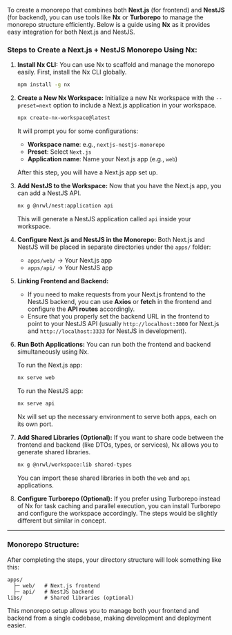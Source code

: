 To create a monorepo that combines both **Next.js** (for frontend) and **NestJS** (for backend), you can use tools like **Nx** or **Turborepo** to manage the monorepo structure efficiently. Below is a guide using **Nx** as it provides easy integration for both Next.js and NestJS.

### Steps to Create a Next.js + NestJS Monorepo Using Nx:

1. **Install Nx CLI:**
   You can use Nx to scaffold and manage the monorepo easily. First, install the Nx CLI globally.

   ```bash
   npm install -g nx
   ```

2. **Create a New Nx Workspace:**
   Initialize a new Nx workspace with the `--preset=next` option to include a Next.js application in your workspace.

   ```bash
   npx create-nx-workspace@latest
   ```

   It will prompt you for some configurations:
   - **Workspace name**: e.g., `nextjs-nestjs-monorepo`
   - **Preset**: Select `Next.js`
   - **Application name**: Name your Next.js app (e.g., `web`)

   After this step, you will have a Next.js app set up.

3. **Add NestJS to the Workspace:**
   Now that you have the Next.js app, you can add a NestJS API.

   ```bash
   nx g @nrwl/nest:application api
   ```

   This will generate a NestJS application called `api` inside your workspace.

4. **Configure Next.js and NestJS in the Monorepo:**
   Both Next.js and NestJS will be placed in separate directories under the `apps/` folder:
   - `apps/web/` → Your Next.js app
   - `apps/api/` → Your NestJS app

5. **Linking Frontend and Backend:**
   - If you need to make requests from your Next.js frontend to the NestJS backend, you can use **Axios** or **fetch** in the frontend and configure the **API routes** accordingly.
   - Ensure that you properly set the backend URL in the frontend to point to your NestJS API (usually `http://localhost:3000` for Next.js and `http://localhost:3333` for NestJS in development).

6. **Run Both Applications:**
   You can run both the frontend and backend simultaneously using Nx.

   To run the Next.js app:

   ```bash
   nx serve web
   ```

   To run the NestJS app:

   ```bash
   nx serve api
   ```

   Nx will set up the necessary environment to serve both apps, each on its own port.

7. **Add Shared Libraries (Optional):**
   If you want to share code between the frontend and backend (like DTOs, types, or services), Nx allows you to generate shared libraries.

   ```bash
   nx g @nrwl/workspace:lib shared-types
   ```

   You can import these shared libraries in both the `web` and `api` applications.

8. **Configure Turborepo (Optional):**
   If you prefer using Turborepo instead of Nx for task caching and parallel execution, you can install Turborepo and configure the workspace accordingly. The steps would be slightly different but similar in concept.

---

### Monorepo Structure:

After completing the steps, your directory structure will look something like this:

```
apps/
  ├─ web/   # Next.js frontend
  ├─ api/   # NestJS backend
libs/       # Shared libraries (optional)
```

This monorepo setup allows you to manage both your frontend and backend from a single codebase, making development and deployment easier.